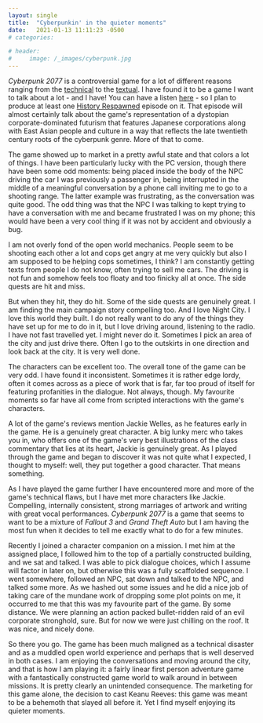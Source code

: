```yaml
---
layout: single
title:  "Cyberpunkin' in the quieter moments"
date:   2021-01-13 11:11:23 -0500
# categories: 

# header: 
#     image: /_images/cyberpunk.jpg
---
```

*Cyberpunk 2077* is a controversial game for a lot of different reasons ranging from the [technical](https://www.tomsguide.com/reviews/cyberpunk-2077) to the [textual](https://www.polygon.com/reviews/22158019/cyberpunk-2077-review-cd-projekt-red-pc-ps4-xbox-one-stadia). I have found it to be a game I want to talk about a lot - and I have! You can have a listen [here](https://soundcloud.com/historyrespawned/episode-76-history-games-of-2020) - so I plan to produce at least one [History Respawned](http://www.historyrespawned) episode on it. That episode will almost certainly talk about the game's representation of a dystopian corporate-dominated futurism that features Japanese corporations along with East Asian people and culture in a way that reflects the late twentieth century roots of the cyberpunk genre. More of that to come.

The game showed up to market in a pretty awful state and that colors a lot of things. I have been particularly lucky with the PC version, though there have been some odd moments: being placed inside the body of the NPC driving the car I was previously a passenger in, being interrupted in the middle of a meaningful conversation by a phone call inviting me to go to a shooting range. The latter example was frustrating, as the conversation was quite good. The odd thing was that the NPC I was talking to kept trying to have a conversation with me and became frustrated I was on my phone; this would have been a very cool thing if it was not by accident and obviously a bug.

I am not overly fond of the open world mechanics. People seem to be shooting each other a lot and cops get angry at me very quickly but also I am supposed to be helping cops sometimes, I think? I am constantly getting texts from people I do not know, often trying to sell me cars. The driving is not fun and somehow feels too floaty and too finicky all at once. The side quests are hit and miss.

But when they hit, they do hit. Some of the side quests are genuinely great. I am finding the main campaign story compelling too. And I love Night City. I love this world they built. I do not really want to do any of the things they have set up for me to do in it, but I love driving around, listening to the radio. I have not fast travelled yet. I might never do it. Sometimes I pick an area of the city and just drive there. Often I go to the outskirts in one direction and look back at the city. It is very well done.

The characters can be excellent too. The overall tone of the game can be very odd. I have found it inconsistent. Sometimes it is rather edge lordy, often it comes across as a piece of work that is far, far too proud of itself for featuring profanities in the dialogue. Not always, though. My favourite moments so far have all come from scripted interactions with the game's characters.

A lot of the game's reviews mention Jackie Welles, as he features early in the game. He is a genuinely great character. A big lunky merc who takes you in, who offers one of the game's very best illustrations of the class commentary that lies at its heart, Jackie is genuinely great. As I played through the game and began to discover it was not quite what I expected, I thought to myself: well, they put together a good character. That means something.

As I have played the game further I have encountered more and more of the game's technical flaws, but I have met more characters like Jackie. Compelling, internally consistent, strong marriages of artwork and writing with great vocal performances. *Cyberpunk 2077* is a game that seems to want to be a mixture of *Fallout 3* and *Grand Theft Auto* but I am having the most fun when it decides to tell me exactly what to do for a few minutes.

Recently I joined a character companion on a mission. I met him at the assigned place, I followed him to the top of a partially constructed building, and we sat and talked. I was able to pick dialogue choices, which I assume will factor in later on, but otherwise this was a fully scaffolded sequence. I went somewhere, followed an NPC, sat down and talked to the NPC, and talked some more. As we hashed out some issues and he did a nice job of taking care of the mundane work of dropping some plot points on me, it occurred to me that this was my favourite part of the game. By some distance. We were planning an action packed bullet-ridden raid of an evil corporate stronghold, sure. But for now we were just chilling on the roof. It was nice, and nicely done.

So there you go. The game has been much maligned as a technical disaster and as a muddled open world experience and perhaps that is well deserved in both cases. I am enjoying the conversations and moving around the city, and that is how I am playing it: a fairly linear first person adventure game with a fantastically constructed game world to walk around in between missions. It is pretty clearly an unintended consequence. The marketing for this game alone, the decision to cast Keanu Reeves: this game was meant to be a behemoth that slayed all before it. Yet I find myself enjoying its quieter moments.
